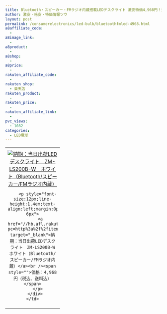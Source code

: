 ```yaml
---
title: Bluetooth・スピーカー・FMラジオ内蔵搭載LEDデスクライト 激安特価4,968円！送料無料！
author: 激安・格安・特価情報ツウ
layout: post
permalink: /consumerelectronics/led-bulb/bluetoothfmled-4968.html
a8affiliate_code:
  -
a8image_link:
  -
a8product:
  -
a8shop:
  -
a8price:
  -
rakuten_affiliate_code:
  -
rakuten_shop:
  - 楽天店
rakuten_product:
  -
rakuten_price:
  -
rakuten_affiliate_link:
  -
pvc_views:
  - 1082
categories:
  - LED電球
---
```

<table border="0" cellpadding="0" cellspacing="0">
  <tr>
    <td valign="top">
      <div style="border:1px none;margin:0px;padding:6px 0px;width:160px;text-align:center;float:left">
        <a href="//hb.afl.rakuten.co.jp/hgc/03cf9850.0de3ac9c.03cf9851.cf7cfb6a/?pc=http%3a%2f%2fitem.rakuten.co.jp%2fonkyodirect%2fzmls200bw%2f%3fscid%3daf_link_tbl&m=http%3a%2f%2fm.rakuten.co.jp%2fonkyodirect%2fi%2f10001775%2f" target="_blank"><img src="//hbb.afl.rakuten.co.jp/hgb/?pc=http%3a%2f%2fthumbnail.image.rakuten.co.jp%2f%400_mall%2fonkyodirect%2fcabinet%2fzmls200bw_1.jpg%3f_ex%3d128x128&m=http%3a%2f%2fthumbnail.image.rakuten.co.jp%2f%400_mall%2fonkyodirect%2fcabinet%2fzmls200bw_1.jpg" alt="納期：当日出荷LEDデスクライト　ZM-LS200B-W　ホワイト（Bluetooth/スピーカー/FMラジオ内蔵）" border="0" style="margin:0px;padding:0px" /></a>

        <p style="font-size:12px;line-height:1.4em;text-align:left;margin:0px;padding:2px 6px">
          <a href="//hb.afl.rakuten.co.jp/hgc/03cf9850.0de3ac9c.03cf9851.cf7cfb6a/?pc=http%3a%2f%2fitem.rakuten.co.jp%2fonkyodirect%2fzmls200bw%2f%3fscid%3daf_link_tbl&m=http%3a%2f%2fm.rakuten.co.jp%2fonkyodirect%2fi%2f10001775%2f" target="_blank">納期：当日出荷LEDデスクライト　ZM-LS200B-W　ホワイト（Bluetooth/スピーカー/FMラジオ内蔵）</a><br /><span style="">価格：4,968円（税込、送料込）</span>
        </p>
      </div>
    </td>
  </tr>
</table>